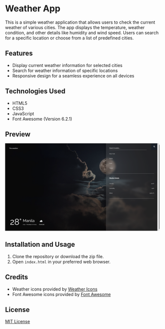 # Weather App

This is a simple weather application that allows users to check the current weather of various cities. The app displays the temperature, weather condition, and other details like humidity and wind speed. Users can search for a specific location or choose from a list of predefined cities.

## Features

- Display current weather information for selected cities
- Search for weather information of specific locations
- Responsive design for a seamless experience on all devices

## Technologies Used

- HTML5
- CSS3
- JavaScript
- Font Awesome (Version 6.2.1)

## Preview

![Example Image](manila.png)

## Installation and Usage

1. Clone the repository or download the zip file.
2. Open `index.html` in your preferred web browser.

## Credits

- Weather icons provided by [Weather Icons](https://example.com/weather-icons)
- Font Awesome icons provided by [Font Awesome](https://fontawesome.com)

## License

[MIT License](LICENSE)
